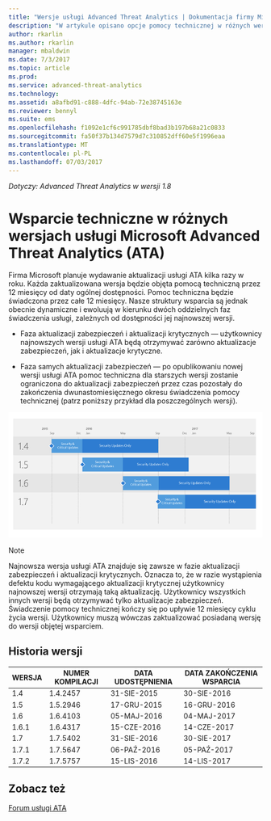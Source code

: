 ```yaml
---
title: "Wersje usługi Advanced Threat Analytics | Dokumentacja firmy Microsoft"
description: "W artykule opisano opcje pomocy technicznej w różnych wersjach usługi Microsoft Advanced Threat Analytics (ATA)."
author: rkarlin
ms.author: rkarlin
manager: mbaldwin
ms.date: 7/3/2017
ms.topic: article
ms.prod: 
ms.service: advanced-threat-analytics
ms.technology: 
ms.assetid: a8afbd91-c888-4dfc-94ab-72e38745163e
ms.reviewer: bennyl
ms.suite: ems
ms.openlocfilehash: f1092e1cf6c991785dbf8bad3b197b68a21c0833
ms.sourcegitcommit: fa50f37b134d7579d7c310852dff60e5f1996eaa
ms.translationtype: MT
ms.contentlocale: pl-PL
ms.lasthandoff: 07/03/2017
---
```

*Dotyczy: Advanced Threat Analytics w wersji 1.8*

# <a name="support-for-microsoft-advanced-threat-analytics-ata-versions"></a>Wsparcie techniczne w różnych wersjach usługi Microsoft Advanced Threat Analytics (ATA)

Firma Microsoft planuje wydawanie aktualizacji usługi ATA kilka razy w roku. Każda zaktualizowana wersja będzie objęta pomocą techniczną przez 12 miesięcy od daty ogólnej dostępności. Pomoc techniczna będzie świadczona przez całe 12 miesięcy. Nasze struktury wsparcia są jednak obecnie dynamiczne i ewoluują w kierunku dwóch oddzielnych faz świadczenia usługi, zależnych od dostępności jej najnowszej wersji.

-   Faza aktualizacji zabezpieczeń i aktualizacji krytycznych — użytkownicy najnowszych wersji usługi ATA będą otrzymywać zarówno aktualizacje zabezpieczeń, jak i aktualizacje krytyczne.

-   Faza samych aktualizacji zabezpieczeń — po opublikowaniu nowej wersji usługi ATA pomoc techniczna dla starszych wersji zostanie ograniczona do aktualizacji zabezpieczeń przez czas pozostały do zakończenia dwunastomiesięcznego okresu świadczenia pomocy technicznej (patrz poniższy przykład dla poszczególnych wersji).
 
![Przykład świadczenia pomocy technicznej dla poszczególnych wersji](media/versions.png)

> [!Note]
> Najnowsza wersja usługi ATA znajduje się zawsze w fazie aktualizacji zabezpieczeń i aktualizacji krytycznych. Oznacza to, że w razie wystąpienia defektu kodu wymagającego aktualizacji krytycznej użytkownicy najnowszej wersji otrzymają taką aktualizację. Użytkownicy wszystkich innych wersji będą otrzymywać tylko aktualizacje zabezpieczeń. Świadczenie pomocy technicznej kończy się po upływie 12 miesięcy cyklu życia wersji. Użytkownicy muszą wówczas zaktualizować posiadaną wersję do wersji objętej wsparciem.

## <a name="version-history"></a>Historia wersji

|WERSJA|NUMER KOMPILACJI|DATA UDOSTĘPNIENIA| DATA ZAKOŃCZENIA WSPARCIA|
|----|----|----|----|
|1.4|1.4.2457|31-SIE-2015|30-SIE-2016|
|1.5|1.5.2946|17-GRU-2015|16-GRU-2016|
|1.6|1.6.4103|05-MAJ-2016|04-MAJ-2017|
|1.6.1|1.6.4317|15-CZE-2016|14-CZE-2017|
|1.7|1.7.5402|31-SIE-2016|30-SIE-2017|
|1.7.1|1.7.5647|06-PAŹ-2016|05-PAŹ-2017|
|1.7.2|1.7.5757|15-LIS-2016|14-LIS-2017|





## <a name="see-also"></a>Zobacz też
[Forum usługi ATA](https://social.technet.microsoft.com/Forums/security/home?forum=mata)
